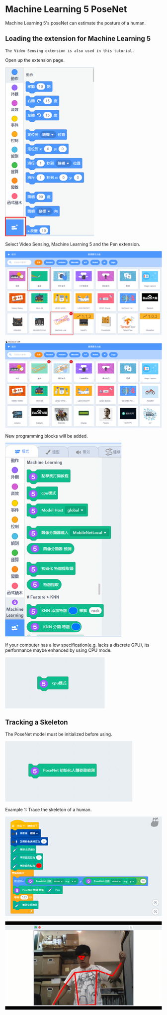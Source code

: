 # Machine Learning 5 PoseNet

Machine Learning 5's poseNet can estimate the posture of a human.

## Loading the extension for Machine Learning 5
    
    The Video Sensing extension is also used in this tutorial.

Open up the extension page.

![](../images/add.png)

Select Video Sensing, Machine Learning 5 and the Pen extension.

![](../images/add2.png)

![](../images/ml28.png)

New programming blocks will be added.

![](../images/ml6.png)

If your computer has a low specification(e.g. lacks a discrete GPU), its performance maybe enhanced by using CPU mode.

![](../images/ml14.png)

## Tracking a Skeleton

The PoseNet model must be initialized before using.

![](../images/ml25.png)

Example 1: Trace the skeleton of a human.

![](../images/ml26.png)

![](../images/ml27.png)